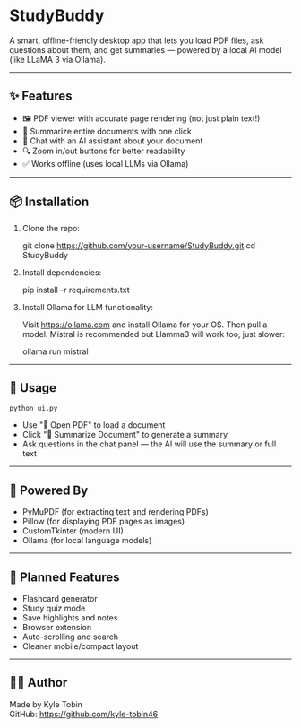 StudyBuddy
==========

A smart, offline-friendly desktop app that lets you load PDF files, ask questions about them, and get summaries — powered by a local AI model (like LLaMA 3 via Ollama).

------------------------
✨ Features
------------------------

- 🖼️ PDF viewer with accurate page rendering (not just plain text!)
- 🧠 Summarize entire documents with one click
- 💬 Chat with an AI assistant about your document
- 🔍 Zoom in/out buttons for better readability
- ✅ Works offline (uses local LLMs via Ollama)

------------------------
📦 Installation
------------------------

1. Clone the repo:

    git clone https://github.com/your-username/StudyBuddy.git
    cd StudyBuddy

2. Install dependencies:

    pip install -r requirements.txt

3. Install Ollama for LLM functionality:

    Visit https://ollama.com and install Ollama for your OS.
    Then pull a model. Mistral is recommended but Llamma3 will work too, just slower:

    ollama run mistral

------------------------
🚀 Usage
------------------------

    python ui.py

- Use "📂 Open PDF" to load a document
- Click "🧠 Summarize Document" to generate a summary
- Ask questions in the chat panel — the AI will use the summary or full text

------------------------
🧠 Powered By
------------------------

- PyMuPDF (for extracting text and rendering PDFs)
- Pillow (for displaying PDF pages as images)
- CustomTkinter (modern UI)
- Ollama (for local language models)

------------------------
🔮 Planned Features
------------------------

- Flashcard generator
- Study quiz mode
- Save highlights and notes
- Browser extension
- Auto-scrolling and search
- Cleaner mobile/compact layout

------------------------
👨‍💻 Author
------------------------

Made by Kyle Tobin  
GitHub: https://github.com/kyle-tobin46
